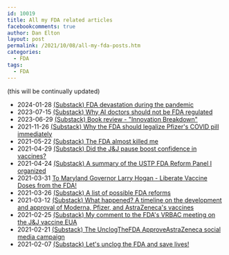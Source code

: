 ```yaml
---
id: 10019
title: All my FDA related articles
facebookcomments: true
author: Dan Elton
layout: post
permalink: /2021/10/08/all-my-fda-posts.htm
categories:
  - FDA
tags:
  - FDA
---
```


(this will be continually updated)


-   2024-01-28 [(Substack) FDA devastation during the pandemic](https://moreisdifferent.blog/p/fda-devastation-during-the-pandemic "Fda Pandemic")
-   2023-07-15 [(Substack) Why AI doctors should not be FDA regulated](https://moreisdifferent.substack.com/p/why-ai-doctors-should-not-be-fda "Why Not Fda Ai")
-   2023-06-29 [(Substack) Book review - "Innovation Breakdown"](https://moreisdifferent.substack.com/p/book-review-innovation-breakdown "Innovation Breakdown")
-   2021-11-26 [(Substack) Why the FDA should legalize Pfizer's COVID pill immediately](https://moreisdifferent.substack.com/p/the-fda-has-blood-on-their-hands?r=60fy&utm_campaign=post&utm_medium=web&utm_source=twitter "Paxlovid Remains Illegal 3")
-   2021-05-22 [(Substack) The FDA almost killed me](https://moreisdifferent.substack.com/p/the-fda-almost-killed-me "Substack")
-   2021-04-29 [(Substack) Did the J&J pause boost confidence in vaccines?](https://moreisdifferent.substack.com/p/did-the-j-and-j-pause-boost-confidence "Substack")
-   2021-04-24 [(Substack) A summary of the USTP FDA Reform Panel I organized](https://moreisdifferent.substack.com/p/a-summary-of-the-ustp-fda-reform "Substack")
-   2021-03-31 [To Maryland Governor Larry Hogan - Liberate Vaccine Doses from the FDA!](https://www.moreisdifferent.com/2021/03/31/petition-to-gov-hogan-to-liberate-astrazeneca-from-fda.html "To Maryland Governor Larry Hogan - Liberate Vaccine Doses from the FDA!")
-   2021-03-26 [(Substack) A list of possible FDA reforms](https://moreisdifferent.substack.com/p/a-laundry-list-of-possible-fda-reforms "Substack")
-   2021-03-12 [(Substack) What happened? A timeline on the development and approval of Moderna, Pfizer, and AstraZeneca's vaccines](https://moreisdifferent.substack.com/p/what-happened-a-timeline-on-the-development "Substack")
-   2021-02-25 [(Substack) My comment to the FDA's VRBAC meeting on the J&J vaccine EUA](https://moreisdifferent.substack.com/p/my-comment-to-the-fdas-vaccines-and "Substack")
-   2021-02-21 [(Substack) The UnclogTheFDA ApproveAstraZeneca social media campaign](https://moreisdifferent.substack.com/p/the-unclogthefda-social-media-campaign "Substack")
-   2021-02-07 [(Substack) Let's unclog the FDA and save lives!](https://moreisdifferent.substack.com/p/lets-unclog-the-fda-and-save-lives "Substack")